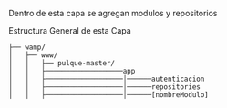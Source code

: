 Dentro de esta capa se agregan modulos y repositorios

Estructura General de esta Capa
```
├── wamp/
│   ├── www/
│   │   ├── pulque-master/
│   │   ├───────────────────app
│   │   ├───────────────────│──────autenticacion
│   │   ├───────────────────│──────repositories
│   │   ├───────────────────│──────[nombreModulo]
```
